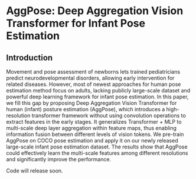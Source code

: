 # AggPose: Deep Aggregation Vision Transformer for Infant Pose Estimation
## Introduction

Movement and pose assessment of newborns lets trained pediatricians predict neurodevelopmental disorders, allowing early intervention for related diseases. However, most of newest approaches for human pose estimation method focus on adults, lacking publicly large-scale dataset and powerful deep learning framework for infant pose estimation. In this paper, we fill this gap by proposing Deep Aggregation Vision Transformer for human (infant) posture estimation (AggPose), which introduces a high-resolution transformer framework without using convolution operations to extract features in the early stages. It generalizes Transformer + MLP to multi-scale deep layer aggregation within feature maps, thus enabling information fusion between different levels of vision tokens. We pre-train AggPose on COCO pose estimation and apply it on our newly released large-scale infant pose estimation dataset. The results show that AggPose could effectively learn the multi-scale features among different resolutions and significantly improve the performance.    

      
Code will release soon.
